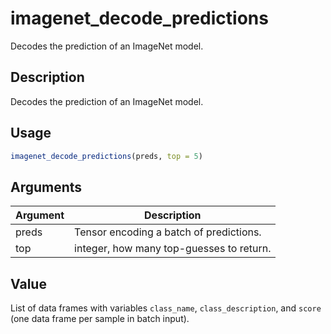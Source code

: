 # imagenet_decode_predictions


Decodes the prediction of an ImageNet model.




## Description

Decodes the prediction of an ImageNet model.





## Usage
```r
imagenet_decode_predictions(preds, top = 5)
```




## Arguments


Argument      |Description
------------- |----------------
preds | Tensor encoding a batch of predictions.
top | integer, how many top-guesses to return.





## Value

List of data frames with variables ``class_name``, ``class_description``,
and ``score`` (one data frame per sample in batch input).





